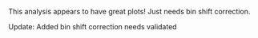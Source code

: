 This analysis appears to have great plots!  Just needs bin shift correction.

Update: Added bin shift correction needs validated
